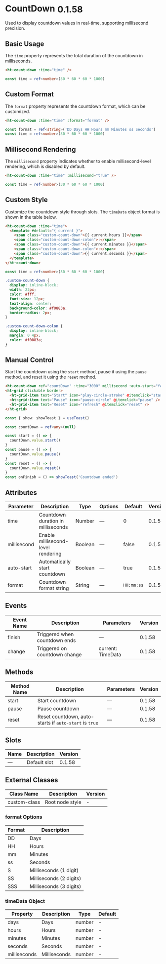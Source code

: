 # CountDown<el-tag text style="vertical-align: middle;margin-left:8px;" effect="plain">0.1.58</el-tag>

Used to display countdown values in real-time, supporting millisecond precision.

## Basic Usage

The `time` property represents the total duration of the countdown in milliseconds.

```html
<ht-count-down :time="time" />
```

```ts
const time = ref<number>(30 * 60 * 60 * 1000)
```

## Custom Format

The `format` property represents the countdown format, which can be customized.

```html
<ht-count-down :time="time" :format="format" />
```

```ts
const format = ref<string>('DD Days HH Hours mm Minutes ss Seconds')
const time = ref<number>(30 * 60 * 60 * 1000)
```

## Millisecond Rendering

The `millisecond` property indicates whether to enable millisecond-level rendering, which is disabled by default.

```html
<ht-count-down :time="time" :millisecond="true" />
```

```ts
const time = ref<number>(30 * 60 * 60 * 1000)
```

## Custom Style

Customize the countdown style through slots. The `timeData` object format is shown in the table below.

```html
<ht-count-down :time="time">
  <template #default="{ current }">
    <span class="custom-count-down">{{ current.hours }}</span>
    <span class="custom-count-down-colon">:</span>
    <span class="custom-count-down">{{ current.minutes }}</span>
    <span class="custom-count-down-colon">:</span>
    <span class="custom-count-down">{{ current.seconds }}</span>
  </template>
</ht-count-down>
```

```ts
const time = ref<number>(30 * 60 * 60 * 1000)
```

```css
.custom-count-down {
  display: inline-block;
  width: 22px;
  color: #fff;
  font-size: 12px;
  text-align: center;
  background-color: #f0883a;
  border-radius: 2px;
}

.custom-count-down-colon {
  display: inline-block;
  margin: 0 4px;
  color: #f0883a;
}
```

## Manual Control

Start the countdown using the `start` method, pause it using the `pause` method, and reset it using the `reset` method.

```html
<ht-count-down ref="countDown" :time="3000" millisecond :auto-start="false" format="ss:SSS" @finish="onFinish"></ht-count-down>
<ht-grid clickable border>
  <ht-grid-item text="Start" icon="play-circle-stroke" @itemclick="start" />
  <ht-grid-item text="Pause" icon="pause-circle" @itemclick="pause" />
  <ht-grid-item text="Reset" icon="refresh" @itemclick="reset" />
</ht-grid>
```

```ts
const { show: showToast } = useToast()

const countDown = ref<any>(null)

const start = () => {
  countDown.value.start()
}
const pause = () => {
  countDown.value.pause()
}
const reset = () => {
  countDown.value.reset()
}
const onFinish = () => showToast('Countdown ended')
```

## Attributes

| Parameter   | Description                                | Type    | Options | Default   | Version |
| ----------- | ------------------------------------------ | ------- | ------- | --------- | ------- |
| time        | Countdown duration in milliseconds         | Number  | —       | 0         | 0.1.58  |
| millisecond | Enable millisecond-level rendering         | Boolean | —       | false     | 0.1.58  |
| auto-start  | Automatically start countdown              | Boolean | —       | true      | 0.1.58  |
| format      | Countdown format string                    | String  | —       | `HH:mm:ss`| 0.1.58  |

## Events

| Event Name | Description                    | Parameters            | Version |
| ---------- | ------------------------------ | --------------------- | ------- |
| finish     | Triggered when countdown ends  | —                     | 0.1.58  |
| change     | Triggered on countdown change  | current: TimeData     | 0.1.58  |

## Methods

| Method Name | Description                    | Parameters            | Version |
| ----------- | ------------------------------ | --------------------- | ------- |
| start       | Start countdown                | —                     | 0.1.58  |
| pause       | Pause countdown                | —                     | 0.1.58  |
| reset       | Reset countdown, auto-starts if `auto-start` is `true` | —      | 0.1.58  |

## Slots

| Name | Description    | Version |
| ---- | -------------- | ------- |
| —    | Default slot   | 0.1.58  |

## External Classes

| Class Name    | Description           | Version |
| ------------- | --------------------- | ------- |
| custom-class  | Root node style       | -       |

### format Options

| Format | Description           |
| ------ | --------------------- |
| DD     | Days                  |
| HH     | Hours                 |
| mm     | Minutes               |
| ss     | Seconds               |
| S      | Milliseconds (1 digit)|
| SS     | Milliseconds (2 digits)|
| SSS    | Milliseconds (3 digits)|

### timeData Object

| Property     | Description  | Type   | Default |
| ------------ | ------------ | ------ | ------- |
| days         | Days         | number | -       |
| hours        | Hours        | number | -       |
| minutes      | Minutes      | number | -       |
| seconds      | Seconds      | number | -       |
| milliseconds | Milliseconds | number | -       |
